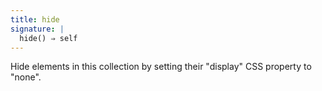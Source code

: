 ```yaml
---
title: hide
signature: |
  hide() ⇒ self
---
```


Hide elements in this collection by setting their "display" CSS property to
"none".
